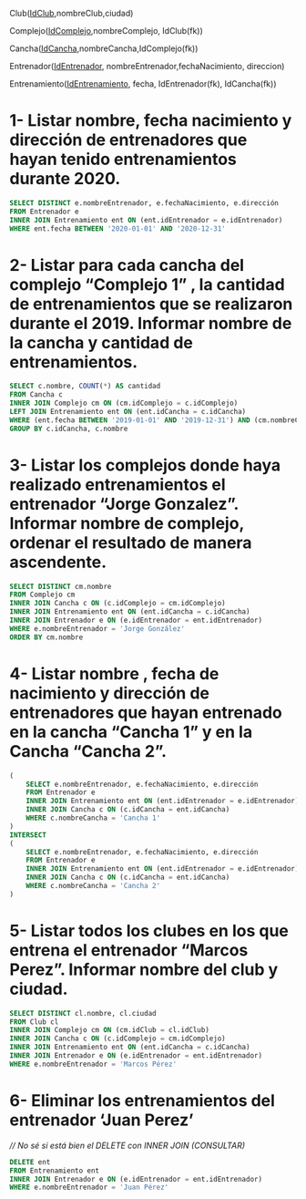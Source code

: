 Club(<ins>IdClub</ins>,nombreClub,ciudad)

Complejo(<ins>IdComplejo</ins>,nombreComplejo, IdClub(fk))

Cancha(<ins>IdCancha</ins>,nombreCancha,IdComplejo(fk))

Entrenador(<ins>IdEntrenador</ins>, nombreEntrenador,fechaNacimiento, direccion)

Entrenamiento(<ins>IdEntrenamiento</ins>, fecha, IdEntrenador(fk), IdCancha(fk))

# 1- Listar nombre, fecha nacimiento y dirección de entrenadores que hayan tenido entrenamientos durante 2020.

```sql
SELECT DISTINCT e.nombreEntrenador, e.fechaNacimiento, e.dirección
FROM Entrenador e
INNER JOIN Entrenamiento ent ON (ent.idEntrenador = e.idEntrenador)
WHERE ent.fecha BETWEEN '2020-01-01' AND '2020-12-31'
```

# 2- Listar para cada cancha del complejo “Complejo 1” , la cantidad de entrenamientos que se realizaron durante el 2019. Informar nombre de la cancha y cantidad de entrenamientos.

```sql
SELECT c.nombre, COUNT(*) AS cantidad
FROM Cancha c
INNER JOIN Complejo cm ON (cm.idComplejo = c.idComplejo)
LEFT JOIN Entrenamiento ent ON (ent.idCancha = c.idCancha)
WHERE (ent.fecha BETWEEN '2019-01-01' AND '2019-12-31') AND (cm.nombreComplejo = 'Complejo 1')
GROUP BY c.idCancha, c.nombre
```

# 3- Listar los complejos donde haya realizado entrenamientos el entrenador “Jorge Gonzalez”. Informar nombre de complejo, ordenar el resultado de manera ascendente.

```sql
SELECT DISTINCT cm.nombre
FROM Complejo cm
INNER JOIN Cancha c ON (c.idComplejo = cm.idComplejo)
INNER JOIN Entrenamiento ent ON (ent.idCancha = c.idCancha)
INNER JOIN Entrenador e ON (e.idEntrenador = ent.idEntrenador)
WHERE e.nombreEntrenador = 'Jorge González'
ORDER BY cm.nombre
```

# 4- Listar nombre , fecha de nacimiento y dirección de entrenadores que hayan entrenado en la cancha “Cancha 1” y en la Cancha “Cancha 2”.

```sql
(
    SELECT e.nombreEntrenador, e.fechaNacimiento, e.dirección
    FROM Entrenador e
    INNER JOIN Entrenamiento ent ON (ent.idEntrenador = e.idEntrenador)
    INNER JOIN Cancha c ON (c.idCancha = ent.idCancha)
    WHERE c.nombreCancha = 'Cancha 1'
)
INTERSECT
(
    SELECT e.nombreEntrenador, e.fechaNacimiento, e.dirección
    FROM Entrenador e
    INNER JOIN Entrenamiento ent ON (ent.idEntrenador = e.idEntrenador)
    INNER JOIN Cancha c ON (c.idCancha = ent.idCancha)
    WHERE c.nombreCancha = 'Cancha 2'
)
```

# 5- Listar todos los clubes en los que entrena el entrenador “Marcos Perez”. Informar nombre del club y ciudad.

```sql
SELECT DISTINCT cl.nombre, cl.ciudad
FROM Club cl
INNER JOIN Complejo cm ON (cm.idClub = cl.idClub)
INNER JOIN Cancha c ON (c.idComplejo = cm.idComplejo)
INNER JOIN Entrenamiento ent ON (ent.idCancha = c.idCancha)
INNER JOIN Entrenador e ON (e.idEntrenador = ent.idEntrenador)
WHERE e.nombreEntrenador = 'Marcos Pérez'
```

# 6- Eliminar los entrenamientos del entrenador ‘Juan Perez’

*// No sé si está bien el DELETE con INNER JOIN (CONSULTAR)*

```sql
DELETE ent
FROM Entrenamiento ent
INNER JOIN Entrenador e ON (e.idEntrenador = ent.idEntrenador)
WHERE e.nombreEntrenador = 'Juan Pérez'
```
